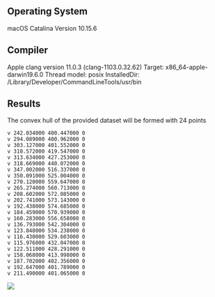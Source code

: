 ## Operating System
macOS Catalina Version 10.15.6

## Compiler
Apple clang version 11.0.3 (clang-1103.0.32.62)
Target: x86_64-apple-darwin19.6.0
Thread model: posix
InstalledDir: /Library/Developer/CommandLineTools/usr/bin

## Results
The convex hull of the provided dataset will be formed with 24 points
```
v 242.034000 400.447000 0
v 294.089000 400.962000 0
v 303.127000 401.552000 0
v 310.572000 419.547000 0
v 313.634000 427.253000 0
v 318.669000 440.072000 0
v 347.002000 516.337000 0
v 350.091000 525.004000 0
v 270.120000 559.647000 0
v 265.274000 560.713000 0
v 208.602000 572.085000 0
v 202.741000 573.143000 0
v 192.438000 574.685000 0
v 184.459000 570.939000 0
v 160.283000 556.658000 0
v 136.793000 542.304000 0
v 123.848000 534.238000 0
v 116.430000 529.603000 0
v 115.976000 432.047000 0
v 122.511000 428.291000 0
v 158.068000 413.998000 0
v 187.702000 402.356000 0
v 192.647000 401.789000 0
v 211.490000 401.065000 0
```

![](../../img/hull.png?raw=true)